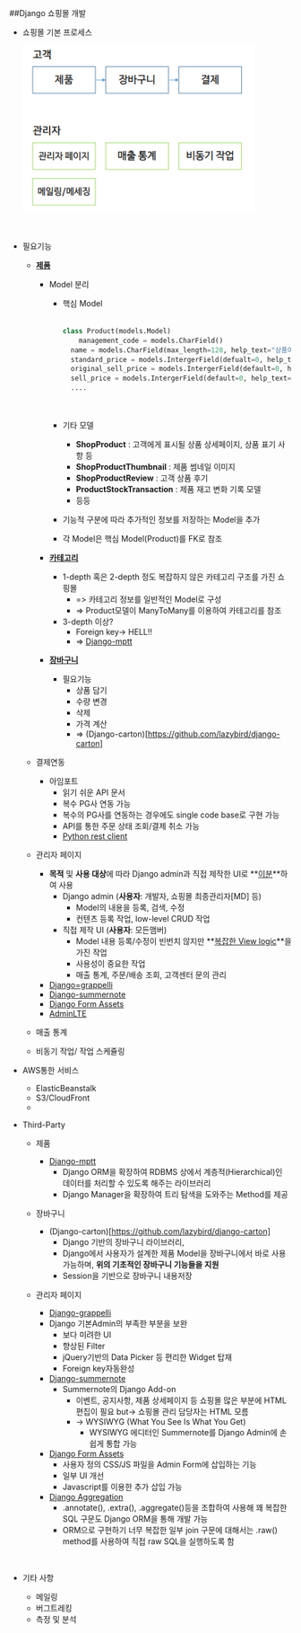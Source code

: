##Django 쇼핑몰 개발

- 쇼핑몰 기본 프로세스

  ![process](./img/process.png)

  ​

- 필요기능

  - <u>**제품**</u>

    - Model 분리 

      - 핵심 Model

        ```Python

        class Product(models.Model)
        	management_code = models.CharField()
          name = models.CharField(max_length=128, help_text="상품이름")
          standard_price = models.IntergerField(defualt=0, help_text="정가")
          original_sell_price = models.IntergerField(default=0, help_text="기준 판매가")
          sell_price = models.IntergerField(default=0, help_text="현재 판매가")
          ....
          
          
        ```

      - 기타 모델

        - **ShopProduct** : 고객에게 표시될 상품 상세페이지, 상품 표기 사항 등
        - **ShopProductThumbnail** : 제품 썸네일 이미지
        - **ShopProductReview** : 고객 상품 후기
        - **ProductStockTransaction** : 제품 재고 변화 기록 모델
        - 등등

      - 기능적 구분에 따라 추가적인 정보를 저장하는 Model을 추가

      - 각 Model은 핵심 Model(Product)를 FK로 참조

    - **<u>카테고리</u>**

      - 1-depth 혹은 2-depth 정도 복잡하지 않은 카테고리 구조를 가진 쇼핑몰 
        - => 카테고리 정보를 일반적인 Model로 구성
        - => Product모델이 ManyToMany를 이용하여 카테고리를 참조
      - 3-depth 이상?
        - Foreign key-> HELL!!
        - => [Django-mptt](https://github.com/django-mptt/django-mptt)

    - **<u>장바구니</u>**

      - 필요기능
        - 상품 담기
        - 수량 변경
        - 삭제 
        - 가격 계산
        - => (Django-carton)[https://github.com/lazybird/django-carton]

  - 결제연동

    - 아임포트 
      - 읽기 쉬운 API 문서
      - 복수 PG사 연동 가능
      - 복수의 PG사를 연동하는 경우에도 single code base로 구현 가능
      - API를 통한 주문 상태 조회/결제 취소 가능
      - [Python rest client](https://github.com/iamport/iamport-rest-client-python)

  - 관리자 페이지

    - **목적** 및 **사용 대상**에 따라 Django admin과 직접 제작한 UI로 **<u>이분</u>**하여 사용
      - Django admin (**사용자**: 개발자, 쇼핑몰 최종관리자[MD] 등)
        - Model의 내용을 등록, 검색, 수정
        - 컨텐츠 등록 작업, low-level CRUD 작업
      - 직접 제작 UI (**사용자**: 모든맴버)
        - Model 내용 등록/수정이 빈번치 않지만 **<u>복잡한 View logic</u>**을 가진 작업
        - 사용성이 중요한 작업
        - 매출 통계, 주문/배송 조회, 고객센터 문의 관리
    - [Django=grappelli](http://grappelliproject.com/)
    - [Django-summernote](http://summernote.org/)
    - [Django Form Assets](https://docs.djangoproject.com/en/1.11/topics/forms/media/)
    - [AdminLTE](https://adminlte.io/)

  - 매출 통계

  - 비동기 작업/ 작업 스케쥴링

- AWS통한 서비스

  - ElasticBeanstalk
  - S3/CloudFront
  - ​

- Third-Party

  - 제품

    - [Django-mptt](https://github.com/django-mptt/django-mptt)
      - Django ORM을 확장하여 RDBMS 상에서 계층적(Hierarchical)인 데이터를 처리할 수 있도록 해주는 라이브러리
      - Django Manager을 확장하여 트리 탐색을 도와주는 Method를 제공

  - 장바구니

    - (Django-carton)[https://github.com/lazybird/django-carton]
      - Django 기반의 장바구니 라이브러리,
      - Django에서 사용자가 설계한 제품 Model을 장바구니에서 바로 사용 가능하며, __위의 기초적인 장바구니 기능들을 지원__
      - Session을 기반으로 장바구니 내용저장

  - 관리자 페이지

    - [Django-grappelli](http://grappelliproject.com/)
    - Django 기본Admin의 부족한 부분을 보완 
      - 보다 미려한 UI
      - 향상된 Filter
      - jQuery기반의 Data Picker 등 편리한 Widget 탑재
      - Foreign key자동완성
    - [Django-summernote](http://summernote.org/)
      - Summernote의 Django Add-on
        - 이벤트, 공지사항, 제품 상세페이지 등 쇼핑몰 많은 부분에 HTML편집이 필요 but-> 쇼핑몰 관리 담당자는 HTML 모름
        - -> WYSIWYG (What You See Is What You Get)
          - WYSIWYG 에디터인 Summernote를 Django Admin에 손쉽게 통합 가능
    - [Django Form Assets](https://docs.djangoproject.com/en/1.11/topics/forms/media/)
      - 사용자 정의 CSS/JS 파일을 Admin Form에 삽입하는 기능
      - 일부 UI 개선
      - Javascript를 이용한 추가 삽입 가능
    - [Django Aggregation](https://docs.djangoproject.com/en/1.11/topics/db/aggregation/)
      - .annotate(), .extra(), .aggregate()등을 조합하여 사용해 꽤 복잡한 SQL 구문도 Django ORM을 통해 개발 가능
      - ORM으로 구현하기 너무 복잡한 일부 join 구문에 대해서는 .raw() method를 사용하여 직접 raw SQL을 실행하도록 함

    ​

- 기타 사항

  - 메일링
  - 버그트레킹 
  - 측정 및 분석